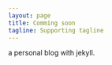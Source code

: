 ```yaml
---
layout: page
title: Comming soon
tagline: Supporting tagline
---
```


a personal blog with jekyll.


